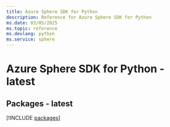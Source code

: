 ```yaml
---
title: Azure Sphere SDK for Python
description: Reference for Azure Sphere SDK for Python
ms.date: 03/05/2025
ms.topic: reference
ms.devlang: python
ms.service: sphere
---
```

# Azure Sphere SDK for Python - latest
## Packages - latest
[!INCLUDE [packages](sphere-index.md)]